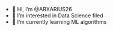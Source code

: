 - 👋 Hi, I’m @ARXARIUS26
- 👀 I’m interested in Data Science filed
- 🌱 I’m currently learning ML algorithms

<!---
ARXARIUS26/ARXARIUS26 is a ✨ special ✨ repository because its `README.md` (this file) appears on your GitHub profile.
You can click the Preview link to take a look at your changes.
--->
